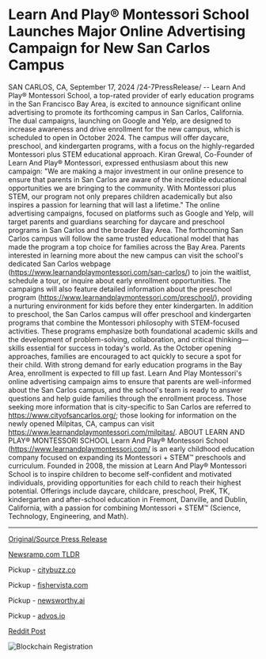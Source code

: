 # Learn And Play® Montessori School Launches Major Online Advertising Campaign for New San Carlos Campus

SAN CARLOS, CA, September 17, 2024 /24-7PressRelease/ -- Learn And Play® Montessori School, a top-rated provider of early education programs in the San Francisco Bay Area, is excited to announce significant online advertising to promote its forthcoming campus in San Carlos, California. The dual campaigns, launching on Google and Yelp, are designed to increase awareness and drive enrollment for the new campus, which is scheduled to open in October 2024. The campus will offer daycare, preschool, and kindergarten programs, with a focus on the highly-regarded Montessori plus STEM educational approach.  Kiran Grewal, Co-Founder of Learn And Play® Montessori, expressed enthusiasm about this new campaign: "We are making a major investment in our online presence to ensure that parents in San Carlos are aware of the incredible educational opportunities we are bringing to the community. With Montessori plus STEM, our program not only prepares children academically but also inspires a passion for learning that will last a lifetime."  The online advertising campaigns, focused on platforms such as Google and Yelp, will target parents and guardians searching for daycare and preschool programs in San Carlos and the broader Bay Area. The forthcoming San Carlos campus will follow the same trusted educational model that has made the program a top choice for families across the Bay Area. Parents interested in learning more about the new campus can visit the school's dedicated San Carlos webpage (https://www.learnandplaymontessori.com/san-carlos/) to join the waitlist, schedule a tour, or inquire about early enrollment opportunities. The campaigns will also feature detailed information about the preschool program (https://www.learnandplaymontessori.com/preschool/), providing a nurturing environment for kids before they enter kindergarten.  In addition to preschool, the San Carlos campus will offer preschool and kindergarten programs that combine the Montessori philosophy with STEM-focused activities. These programs emphasize both foundational academic skills and the development of problem-solving, collaboration, and critical thinking—skills essential for success in today's world.   As the October opening approaches, families are encouraged to act quickly to secure a spot for their child. With strong demand for early education programs in the Bay Area, enrollment is expected to fill up fast. Learn And Play Montessori's online advertising campaign aims to ensure that parents are well-informed about the San Carlos campus, and the school's team is ready to answer questions and help guide families through the enrollment process. Those seeking more information that is city-specific to San Carlos are referred to https://www.cityofsancarlos.org/; those looking for information on the newly opened Milpitas, CA, campus can visit https://www.learnandplaymontessori.com/milpitas/.  ABOUT LEARN AND PLAY® MONTESSORI SCHOOL  Learn And Play® Montessori School (https://www.learnandplaymontessori.com/ is an early childhood education company focused on expanding its Montessori + STEM™ preschools and curriculum. Founded in 2008, the mission at Learn And Play® Montessori School is to inspire children to become self-confident and motivated individuals, providing opportunities for each child to reach their highest potential. Offerings include daycare, childcare, preschool, PreK, TK, kindergarten and after-school education in Fremont, Danville, and Dublin, California, with a passion for combining Montessori + STEM™ (Science, Technology, Engineering, and Math). 

---

[Original/Source Press Release](https://www.24-7pressrelease.com/press-release/514390/learn-and-play-montessori-school-launches-major-online-advertising-campaign-for-new-san-carlos-campus)
                    

[Newsramp.com TLDR](https://newsramp.com/curated-news/learn-and-play-r-montessori-school-launches-online-advertising-campaign-for-san-carlos-campus/a8dfba3f95570cf41e7a52001e5382e1) 


Pickup - [citybuzz.co](https://citybuzz.co/2024/09/17/learn-and-play-r-montessori-school-launches-online-campaign-for-new-san-carlos-campus)

Pickup - [fishervista.com](https://fishervista.com/en/learn-and-play-montessori-expands-to-san-carlos-with-major-online-ad-campaign/20246890)

Pickup - [newsworthy.ai](https://newsworthy.ai/curated/learn-and-play-montessori-expands-with-new-san-carlos-campus-launches-major-online-ad-campaign/20246890)

Pickup - [advos.io](https://advos.io/en/learn-and-play-montessori-launches-online-ad-campaign-for-new-san-carlos-campus/20246890)
 



[Reddit Post](https://www.reddit.com/r/Business_NewsRamp/comments/1fisrrs/learn_and_play_montessori_school_launches_online/) 



![Blockchain Registration](https://cdn.newsramp.app/24-7PressRelease/qrcode/249/17/coolnMeK.webp)